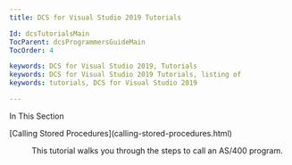 ```yaml
---
title: DCS for Visual Studio 2019 Tutorials

Id: dcsTutorialsMain
TocParent: dcsProgrammersGuideMain
TocOrder: 4

keywords: DCS for Visual Studio 2019, Tutorials
keywords: DCS for Visual Studio 2019 Tutorials, listing of
keywords: tutorials, DCS for Visual Studio 2019

---
```


In This Section

<dl>
        <dt>
          [Calling Stored Procedures](calling-stored-procedures.html)
        </dt>
        <dd>

This tutorial walks you through the steps to call an AS/400 program. 
</dd>
</dl>


